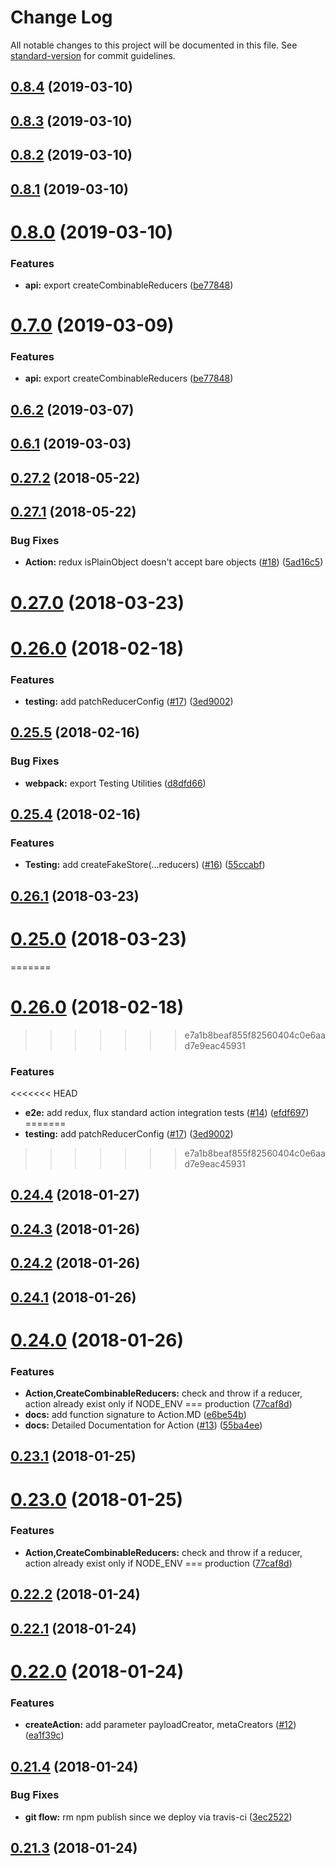 # Change Log

All notable changes to this project will be documented in this file. See [standard-version](https://github.com/conventional-changelog/standard-version) for commit guidelines.

## [0.8.4](https://github.com/Code-Y/redux-fluent/compare/v0.8.3...v0.8.4) (2019-03-10)



## [0.8.3](https://github.com/Code-Y/redux-fluent/compare/v0.8.1...v0.8.3) (2019-03-10)



## [0.8.2](https://github.com/Code-Y/redux-fluent/compare/v0.8.1...v0.8.2) (2019-03-10)



## [0.8.1](https://github.com/Code-Y/redux-fluent/compare/v0.8.0...v0.8.1) (2019-03-10)



# [0.8.0](https://github.com/Code-Y/redux-fluent/compare/v0.6.2...v0.8.0) (2019-03-10)


### Features

* **api:** export createCombinableReducers ([be77848](https://github.com/Code-Y/redux-fluent/commit/be77848))



# [0.7.0](https://github.com/Code-Y/redux-fluent/compare/v0.6.2...v0.7.0) (2019-03-09)


### Features

* **api:** export createCombinableReducers ([be77848](https://github.com/Code-Y/redux-fluent/commit/be77848))



## [0.6.2](https://github.com/Code-Y/redux-fluent/compare/v0.6.1...v0.6.2) (2019-03-07)



## [0.6.1](https://github.com/hitmands/redux-fluent/compare/v0.27.2...v0.6.1) (2019-03-03)



<a name="0.27.2"></a>
## [0.27.2](https://github.com/Code-Y/redux-fluent/compare/v0.27.1...v0.27.2) (2018-05-22)



<a name="0.27.1"></a>
## [0.27.1](https://github.com/Code-Y/redux-fluent/compare/v0.27.0...v0.27.1) (2018-05-22)


### Bug Fixes

* **Action:** redux isPlainObject doesn't accept bare objects ([#18](https://github.com/Code-Y/redux-fluent/issues/18)) ([5ad16c5](https://github.com/Code-Y/redux-fluent/commit/5ad16c5))



<a name="0.27.0"></a>
# [0.27.0](https://github.com/Code-Y/redux-fluent/compare/v0.25.0...v0.27.0) (2018-03-23)



<a name="0.26.0"></a>
# [0.26.0](https://github.com/Code-Y/redux-fluent/compare/v0.25.5...v0.26.0) (2018-02-18)


### Features

* **testing:** add patchReducerConfig ([#17](https://github.com/Code-Y/redux-fluent/issues/17)) ([3ed9002](https://github.com/Code-Y/redux-fluent/commit/3ed9002))



<a name="0.25.5"></a>
## [0.25.5](https://github.com/Code-Y/redux-fluent/compare/v0.25.4...v0.25.5) (2018-02-16)


### Bug Fixes

* **webpack:** export Testing Utilities ([d8dfd66](https://github.com/Code-Y/redux-fluent/commit/d8dfd66))



<a name="0.25.4"></a>
## [0.25.4](https://github.com/Code-Y/redux-fluent/compare/v0.24.4...v0.25.4) (2018-02-16)


### Features

* **Testing:** add createFakeStore(...reducers) ([#16](https://github.com/Code-Y/redux-fluent/issues/16)) ([55ccabf](https://github.com/Code-Y/redux-fluent/commit/55ccabf))



<a name="0.26.1"></a>
## [0.26.1](https://github.com/Code-Y/redux-fluent/compare/v0.25.0...v0.26.1) (2018-03-23)



<a name="0.25.0"></a>
# [0.25.0](https://github.com/Code-Y/redux-fluent/compare/v0.24.4...v0.25.0) (2018-03-23)
=======
<a name="0.26.0"></a>
# [0.26.0](https://github.com/Code-Y/redux-fluent/compare/v0.25.5...v0.26.0) (2018-02-18)
>>>>>>> e7a1b8beaf855f82560404c0e6aad7e9eac45931


### Features

<<<<<<< HEAD
* **e2e:** add redux, flux standard action integration tests ([#14](https://github.com/Code-Y/redux-fluent/issues/14)) ([efdf697](https://github.com/Code-Y/redux-fluent/commit/efdf697))
=======
* **testing:** add patchReducerConfig ([#17](https://github.com/Code-Y/redux-fluent/issues/17)) ([3ed9002](https://github.com/Code-Y/redux-fluent/commit/3ed9002))
>>>>>>> e7a1b8beaf855f82560404c0e6aad7e9eac45931



<a name="0.24.4"></a>
## [0.24.4](https://github.com/Code-Y/redux-fluent/compare/v0.24.3...v0.24.4) (2018-01-27)



<a name="0.24.3"></a>
## [0.24.3](https://github.com/Code-Y/redux-fluent/compare/v0.24.2...v0.24.3) (2018-01-26)



<a name="0.24.2"></a>
## [0.24.2](https://github.com/Code-Y/redux-fluent/compare/v0.24.1...v0.24.2) (2018-01-26)



<a name="0.24.1"></a>
## [0.24.1](https://github.com/Code-Y/redux-fluent/compare/v0.24.0...v0.24.1) (2018-01-26)



<a name="0.24.0"></a>
# [0.24.0](https://github.com/Code-Y/redux-fluent/compare/v0.22.2...v0.24.0) (2018-01-26)


### Features

* **Action,CreateCombinableReducers:** check and throw if a reducer, action already exist only if NODE_ENV === production ([77caf8d](https://github.com/Code-Y/redux-fluent/commit/77caf8d))
* **docs:** add function signature to Action.MD ([e6be54b](https://github.com/Code-Y/redux-fluent/commit/e6be54b))
* **docs:** Detailed Documentation for Action ([#13](https://github.com/Code-Y/redux-fluent/issues/13)) ([55ba4ee](https://github.com/Code-Y/redux-fluent/commit/55ba4ee))



<a name="0.23.1"></a>
## [0.23.1](https://github.com/Code-Y/redux-fluent/compare/v0.23.0...v0.23.1) (2018-01-25)



<a name="0.23.0"></a>
# [0.23.0](https://github.com/Code-Y/redux-fluent/compare/v0.22.2...v0.23.0) (2018-01-25)


### Features

* **Action,CreateCombinableReducers:** check and throw if a reducer, action already exist only if NODE_ENV === production ([77caf8d](https://github.com/Code-Y/redux-fluent/commit/77caf8d))



<a name="0.22.2"></a>
## [0.22.2](https://github.com/Code-Y/redux-fluent/compare/v0.22.1...v0.22.2) (2018-01-24)



<a name="0.22.1"></a>
## [0.22.1](https://github.com/Code-Y/redux-fluent/compare/v0.22.0...v0.22.1) (2018-01-24)



<a name="0.22.0"></a>
# [0.22.0](https://github.com/Code-Y/redux-fluent/compare/v0.21.4...v0.22.0) (2018-01-24)


### Features

* **createAction:** add parameter payloadCreator, metaCreators ([#12](https://github.com/Code-Y/redux-fluent/issues/12)) ([ea1f39c](https://github.com/Code-Y/redux-fluent/commit/ea1f39c))



<a name="0.21.4"></a>
## [0.21.4](https://github.com/Code-Y/redux-fluent/compare/v0.21.3...v0.21.4) (2018-01-24)


### Bug Fixes

* **git flow:** rm npm publish since we deploy via travis-ci ([3ec2522](https://github.com/Code-Y/redux-fluent/commit/3ec2522))



<a name="0.21.3"></a>
## [0.21.3](https://github.com/Code-Y/redux-fluent/compare/v0.21.2...v0.21.3) (2018-01-24)

